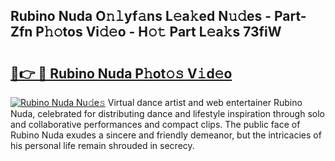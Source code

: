 ## Rubino Nuda O𝚗𝚕yf𝚊ns L𝚎a𝚔ed N𝚞𝚍es - Part-Zfn P𝚑𝚘tos Vi𝚍𝚎o - H𝚘𝚝 Part L𝚎a𝚔s 73fiW

# <h2><a href="http://kf99g6d.oniu.top/?m=Rubino+Nuda">🔗👉 🔴 Rubino Nuda P𝚑ot𝚘𝚜 V𝚒d𝚎o</a></h2>

[![Rubino Nuda Nu𝚍e𝚜](https://i.imgur.com/0qMVB7G.gif)](http://kf99g6d.oniu.top/?m=Rubino+Nuda)
Virtual dance artist and web entertainer Rubino Nuda, celebrated for distributing dance and lifestyle inspiration through solo and collaborative performances and compact clips. The public face of Rubino Nuda exudes a sincere and friendly demeanor, but the intricacies of his personal life remain shrouded in secrecy.  
